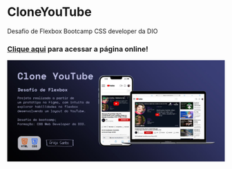 # CloneYouTube
Desafio de Flexbox Bootcamp CSS developer da DIO

### [Clique aqui]() para acessar a página online!

![image](preview.jpg)

